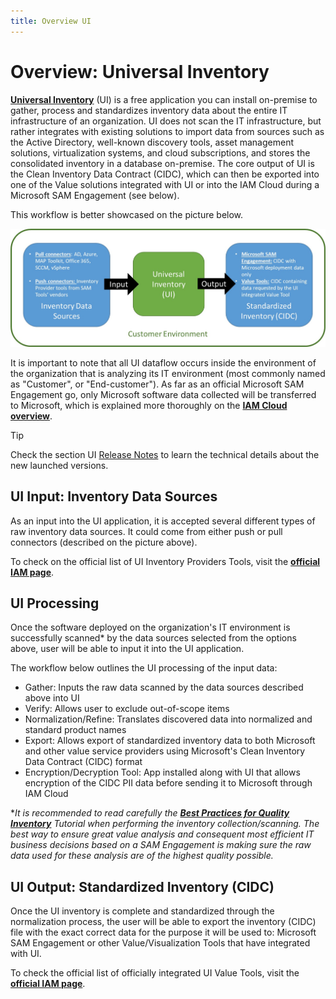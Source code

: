 ```yaml
---
title: Overview UI
---
```

# Overview: Universal Inventory

[**Universal Inventory**](https://aka.ms/downloadUI) (UI) is a free application you can install on-premise to gather, process and standardizes inventory data about the entire IT infrastructure of an organization. UI does not scan the IT infrastructure, but rather integrates with existing solutions to import data from sources such as the Active Directory, well-known discovery tools, asset management solutions, virtualization systems, and cloud subscriptions, and stores the consolidated inventory in a database on-premise. The core output of UI is the Clean Inventory Data Contract (CIDC), which can then be exported into one of the Value solutions integrated with UI or into the IAM Cloud during a Microsoft SAM Engagement (see below).

This workflow is better showcased on the picture below.

![UI dataflow](media/UI_overview.jpg)

It is important to note that all UI dataflow occurs inside the environment of the organization that is analyzing its IT environment (most commonly named as "Customer", or "End-customer"). As far as an official Microsoft SAM Engagement go, only Microsoft software data collected will be transferred to Microsoft, which is explained more thoroughly on the [**IAM Cloud overview**](IAMCloud.md).

>[!TIP]
> Check the section UI [Release Notes](../Tutorials/UI/Release-notes.md) to learn the technical details about the new launched versions.

## UI Input: Inventory Data Sources

As an input into the UI application, it is accepted several different types of raw inventory data sources. It could come from either push or pull connectors (described on the picture above).

To check on the official list of UI Inventory Providers Tools, visit the [**official IAM page**](https://aka.ms/samiam).

## UI Processing

Once the software deployed on the organization's IT environment is successfully scanned* by the data sources selected from the options above, user will be able to input it into the UI application.

The workflow below outlines the UI processing of the input data:

- Gather: Inputs the raw data scanned by the data sources described above into UI
- Verify: Allows user to exclude out-of-scope items
- Normalization/Refine: Translates discovered data into normalized and standard product names
- Export: Allows export of standardized inventory data to both Microsoft and other value service providers using Microsoft's Clean Inventory Data Contract (CIDC) format
- Encryption/Decryption Tool: App installed along with UI that allows encryption of the CIDC PII data before sending it to Microsoft through IAM Cloud

**It is recommended to read carefully the [**Best Practices for Quality Inventory**](../Tutorials/UI/quality.md) Tutorial when performing the inventory collection/scanning. The best way to ensure great value analysis and consequent most efficient IT business decisions based on a SAM Engagement is making sure the raw data used for these analysis are of the highest quality possible.*

## UI Output: Standardized Inventory (CIDC)

Once the UI inventory is complete and standardized through the normalization process, the user will be able to export the inventory (CIDC) file with the exact correct data for the purpose it will be used to: Microsoft SAM Engagement or other Value/Visualization Tools that have integrated with UI.

To check the official list of officially integrated UI Value Tools, visit the [**official IAM page**](https://aka.ms/samiam).
